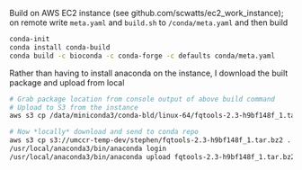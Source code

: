 Build on AWS EC2 instance (see github.com/scwatts/ec2\_work\_instance); on remote write `meta.yaml` and `build.sh` to `/conda/meta.yaml` and then build
```bash
conda-init
conda install conda-build
conda build -c bioconda -c conda-forge -c defaults conda/meta.yaml
```

Rather than having to install anaconda on the instance, I download the built package and upload from local
```bash
# Grab package location from console output of above build command
# Upload to S3 from the instance
aws s3 cp /data/miniconda3/conda-bld/linux-64/fqtools-2.3-h9bf148f_1.tar.bz2 s3://umccr-temp-dev/stephen/

# Now *locally* download and send to conda repo
aws s3 cp s3://umccr-temp-dev/stephen/fqtools-2.3-h9bf148f_1.tar.bz2 .
/usr/local/anaconda3/bin/anaconda login
/usr/local/anaconda3/bin/anaconda upload fqtools-2.3-h9bf148f_1.tar.bz2
```
